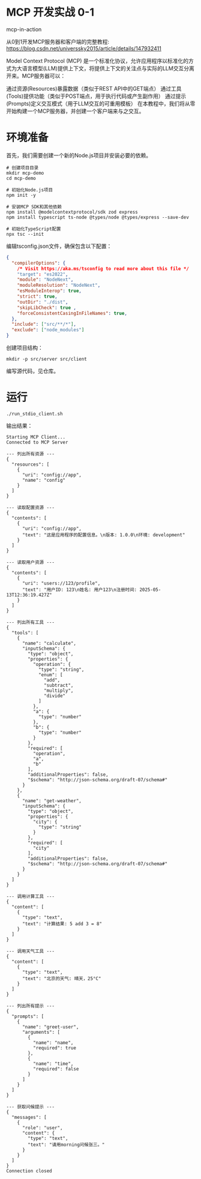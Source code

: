 
# MCP 开发实战 0-1

mcp-in-action

从0到1开发MCP服务器和客户端的完整教程: https://blog.csdn.net/universsky2015/article/details/147932411

Model Context Protocol (MCP) 是一个标准化协议，允许应用程序以标准化的方式为大语言模型(LLM)提供上下文，将提供上下文的关注点与实际的LLM交互分离开来。MCP服务器可以：

通过资源(Resources)暴露数据（类似于REST API中的GET端点）
通过工具(Tools)提供功能（类似于POST端点，用于执行代码或产生副作用）
通过提示(Prompts)定义交互模式（用于LLM交互的可重用模板）
在本教程中，我们将从零开始构建一个MCP服务器，并创建一个客户端来与之交互。


# 环境准备
首先，我们需要创建一个新的Node.js项目并安装必要的依赖。
```shell
# 创建项目目录
mkdir mcp-demo
cd mcp-demo

# 初始化Node.js项目
npm init -y

# 安装MCP SDK和其他依赖
npm install @modelcontextprotocol/sdk zod express
npm install typescript ts-node @types/node @types/express --save-dev

# 初始化TypeScript配置
npx tsc --init
```

编辑tsconfig.json文件，确保包含以下配置：
```json
{
  "compilerOptions": {
    /* Visit https://aka.ms/tsconfig to read more about this file */
    "target": "es2022",                                  
    "module": "NodeNext",
    "moduleResolution": "NodeNext",
    "esModuleInterop": true,
    "strict": true,
    "outDir": "./dist",
    "skipLibCheck": true ,               
    "forceConsistentCasingInFileNames": true,            
  },
  "include": ["src/**/*"],
  "exclude": ["node_modules"]
}

```

创建项目结构：
```shell
mkdir -p src/server src/client
```

编写源代码，见仓库。

# 运行
```shell
./run_stdio_client.sh    
```
输出结果：
```
Starting MCP Client...
Connected to MCP Server

--- 列出所有资源 ---
{
  "resources": [
    {
      "uri": "config://app",
      "name": "config"
    }
  ]
}

--- 读取配置资源 ---
{
  "contents": [
    {
      "uri": "config://app",
      "text": "这是应用程序的配置信息。\n版本: 1.0.0\n环境: development"
    }
  ]
}

--- 读取用户资源 ---
{
  "contents": [
    {
      "uri": "users://123/profile",
      "text": "用户ID: 123\n姓名: 用户123\n注册时间: 2025-05-13T12:36:19.427Z"
    }
  ]
}

--- 列出所有工具 ---
{
  "tools": [
    {
      "name": "calculate",
      "inputSchema": {
        "type": "object",
        "properties": {
          "operation": {
            "type": "string",
            "enum": [
              "add",
              "subtract",
              "multiply",
              "divide"
            ]
          },
          "a": {
            "type": "number"
          },
          "b": {
            "type": "number"
          }
        },
        "required": [
          "operation",
          "a",
          "b"
        ],
        "additionalProperties": false,
        "$schema": "http://json-schema.org/draft-07/schema#"
      }
    },
    {
      "name": "get-weather",
      "inputSchema": {
        "type": "object",
        "properties": {
          "city": {
            "type": "string"
          }
        },
        "required": [
          "city"
        ],
        "additionalProperties": false,
        "$schema": "http://json-schema.org/draft-07/schema#"
      }
    }
  ]
}

--- 调用计算工具 ---
{
  "content": [
    {
      "type": "text",
      "text": "计算结果: 5 add 3 = 8"
    }
  ]
}

--- 调用天气工具 ---
{
  "content": [
    {
      "type": "text",
      "text": "北京的天气: 晴天，25°C"
    }
  ]
}

--- 列出所有提示 ---
{
  "prompts": [
    {
      "name": "greet-user",
      "arguments": [
        {
          "name": "name",
          "required": true
        },
        {
          "name": "time",
          "required": false
        }
      ]
    }
  ]
}

--- 获取问候提示 ---
{
  "messages": [
    {
      "role": "user",
      "content": {
        "type": "text",
        "text": "请用morning问候张三。"
      }
    }
  ]
}
Connection closed
```